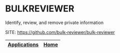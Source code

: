 # BULKREVIEWER
 
 Identify, review, and remove private information
 
 SITE: https://github.com/bulk-reviewer/bulk-reviewer

 | [Applications](https://portable-linux-apps.github.io/apps.html) | [Home](https://portable-linux-apps.github.io)
 | --- | --- |
